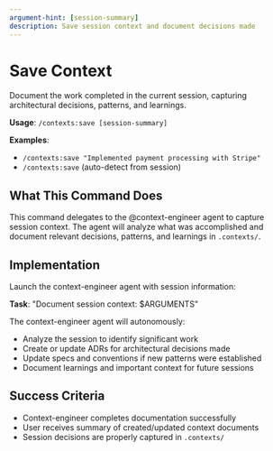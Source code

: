 ```yaml
---
argument-hint: [session-summary]
description: Save session context and document decisions made
---
```


# Save Context

Document the work completed in the current session, capturing architectural decisions, patterns, and learnings.

**Usage**: `/contexts:save [session-summary]`

**Examples**:
- `/contexts:save "Implemented payment processing with Stripe"`
- `/contexts:save` (auto-detect from session)

## What This Command Does

This command delegates to the @context-engineer agent to capture session context. The agent will analyze what was accomplished and document relevant decisions, patterns, and learnings in `.contexts/`.

## Implementation

Launch the context-engineer agent with session information:

**Task**: "Document session context: $ARGUMENTS"

The context-engineer agent will autonomously:
- Analyze the session to identify significant work
- Create or update ADRs for architectural decisions made
- Update specs and conventions if new patterns were established
- Document learnings and important context for future sessions

## Success Criteria

- Context-engineer completes documentation successfully
- User receives summary of created/updated context documents
- Session decisions are properly captured in `.contexts/`
